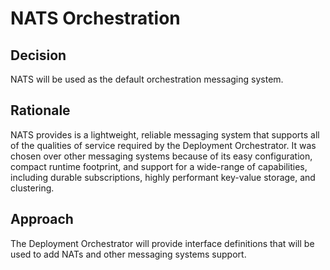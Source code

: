 # NATS Orchestration

## Decision

NATS will be used as the default orchestration messaging system.

## Rationale

NATS provides is a lightweight, reliable messaging system that supports all of the qualities of service required by the
Deployment Orchestrator. It was chosen over other messaging systems because of its easy configuration, compact runtime
footprint, and support for a wide-range of capabilities, including durable subscriptions, highly performant key-value
storage, and clustering.

## Approach

The Deployment Orchestrator will provide interface definitions that will be used to add NATs and other messaging
systems support.    